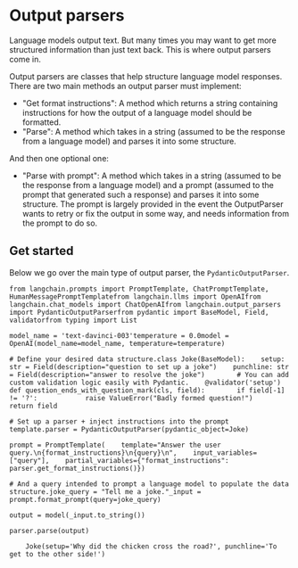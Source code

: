 Output parsers
==============

Language models output text. But many times you may want to get more structured information than just text back. This is where output parsers come in.

Output parsers are classes that help structure language model responses. There are two main methods an output parser must implement:

*   "Get format instructions": A method which returns a string containing instructions for how the output of a language model should be formatted.
*   "Parse": A method which takes in a string (assumed to be the response from a language model) and parses it into some structure.

And then one optional one:

*   "Parse with prompt": A method which takes in a string (assumed to be the response from a language model) and a prompt (assumed to the prompt that generated such a response) and parses it into some structure. The prompt is largely provided in the event the OutputParser wants to retry or fix the output in some way, and needs information from the prompt to do so.

Get started[](#get-started "Direct link to Get started")
---------------------------------------------------------

Below we go over the main type of output parser, the `PydanticOutputParser`.

    from langchain.prompts import PromptTemplate, ChatPromptTemplate, HumanMessagePromptTemplatefrom langchain.llms import OpenAIfrom langchain.chat_models import ChatOpenAIfrom langchain.output_parsers import PydanticOutputParserfrom pydantic import BaseModel, Field, validatorfrom typing import List

    model_name = 'text-davinci-003'temperature = 0.0model = OpenAI(model_name=model_name, temperature=temperature)

    # Define your desired data structure.class Joke(BaseModel):    setup: str = Field(description="question to set up a joke")    punchline: str = Field(description="answer to resolve the joke")        # You can add custom validation logic easily with Pydantic.    @validator('setup')    def question_ends_with_question_mark(cls, field):        if field[-1] != '?':            raise ValueError("Badly formed question!")        return field

    # Set up a parser + inject instructions into the prompt template.parser = PydanticOutputParser(pydantic_object=Joke)

    prompt = PromptTemplate(    template="Answer the user query.\n{format_instructions}\n{query}\n",    input_variables=["query"],    partial_variables={"format_instructions": parser.get_format_instructions()})

    # And a query intended to prompt a language model to populate the data structure.joke_query = "Tell me a joke."_input = prompt.format_prompt(query=joke_query)

    output = model(_input.to_string())

    parser.parse(output)

        Joke(setup='Why did the chicken cross the road?', punchline='To get to the other side!')